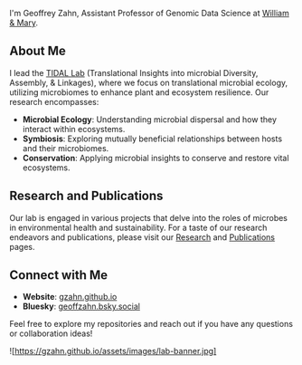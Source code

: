 
I'm Geoffrey Zahn, Assistant Professor of Genomic Data Science at [William & Mary](https://www.wm.edu/as/appliedscience/).

## About Me

I lead the [TIDAL Lab](https://gzahn.github.io) (Translational Insights into microbial Diversity, Assembly, & Linkages), where we focus on translational microbial ecology, utilizing microbiomes to enhance plant and ecosystem resilience. Our research encompasses:

- **Microbial Ecology**: Understanding microbial dispersal and how they interact within ecosystems.
- **Symbiosis**: Exploring mutually beneficial relationships between hosts and their microbiomes.
- **Conservation**: Applying microbial insights to conserve and restore vital ecosystems.

## Research and Publications

Our lab is engaged in various projects that delve into the roles of microbes in environmental health and sustainability. For a taste of our research endeavors and publications, please visit our [Research](https://gzahn.github.io/research/) and [Publications](https://gzahn.github.io/publications/) pages.

## Connect with Me

- **Website**: [gzahn.github.io](https://gzahn.github.io)
- **Bluesky**: [geoffzahn.bsky.social](https://bsky.app/profile/geoffzahn.bsky.social)

Feel free to explore my repositories and reach out if you have any questions or collaboration ideas!

![https://gzahn.github.io/assets/images/lab-banner.jpg]
